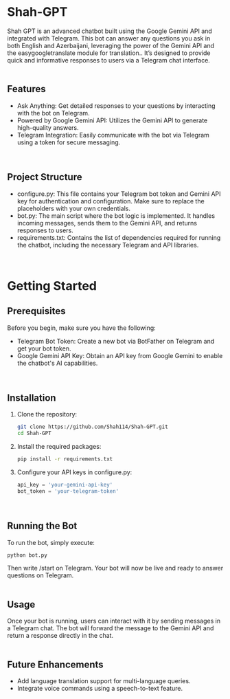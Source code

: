 # Shah-GPT
Shah GPT is an advanced chatbot built using the Google Gemini API and integrated with Telegram. This bot can answer any questions you ask in both English and Azerbaijani, leveraging the power of the Gemini API and the easygoogletranslate module for translation.. It’s designed to provide quick and informative responses to users via a Telegram chat interface. <br/>
<br/>

## Features
* Ask Anything: Get detailed responses to your questions by interacting with the bot on Telegram.
* Powered by Google Gemini API: Utilizes the Gemini API to generate high-quality answers.
* Telegram Integration: Easily communicate with the bot via Telegram using a token for secure messaging. <br/>
<br/>

## Project Structure
* configure.py: This file contains your Telegram bot token and Gemini API key for authentication and configuration. Make sure to replace the placeholders with your own credentials.
* bot.py: The main script where the bot logic is implemented. It handles incoming messages, sends them to the Gemini API, and returns responses to users.
* requirements.txt: Contains the list of dependencies required for running the chatbot, including the necessary Telegram and API libraries. <br/>
<br/>

# Getting Started
## Prerequisites
Before you begin, make sure you have the following: <br/>
* Telegram Bot Token: Create a new bot via BotFather on Telegram and get your bot token.
* Google Gemini API Key: Obtain an API key from Google Gemini to enable the chatbot's AI capabilities. <br/>
<br/>

## Installation
1. Clone the repository:
   
   ```bash
   git clone https://github.com/Shah114/Shah-GPT.git
   cd Shah-GPT
   ```
3. Install the required packages:
   
   ```bash
   pip install -r requirements.txt
   ```
4. Configure your API keys in configure.py:
   
   ```python
   api_key = 'your-gemini-api-key'
   bot_token = 'your-telegram-token'
   ```
<br/>

## Running the Bot
To run the bot, simply execute: <br/>

```bash
python bot.py
```
Then write /start on Telegram. Your bot will now be live and ready to answer questions on Telegram. <br/>
<br/>

## Usage
Once your bot is running, users can interact with it by sending messages in a Telegram chat. The bot will forward the message to the Gemini API and return a response directly in the chat. <br/>
<br/>

## Future Enhancements
* Add language translation support for multi-language queries.
* Integrate voice commands using a speech-to-text feature.

